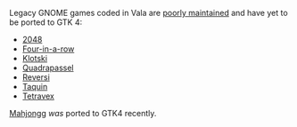 Legacy GNOME games coded in Vala are [poorly maintained](https://blogs.gnome.org/mathias/2025/04/15/one-year-of-mahjong-solitaire/) and have yet to be ported to GTK 4:

-   [2048](https://gitlab.gnome.org/GNOME/gnome-2048)
-   [Four-in-a-row](https://gitlab.gnome.org/GNOME/four-in-a-row)
-   [Klotski](https://gitlab.gnome.org/GNOME/gnome-klotski)
-   [Quadrapassel](https://gitlab.gnome.org/GNOME/quadrapassel)
-   [Reversi](https://gitlab.gnome.org/GNOME/iagno)
-   [Taquin](https://gitlab.gnome.org/GNOME/gnome-taquin)
-   [Tetravex](https://gitlab.gnome.org/GNOME/gnome-tetravex)

[Mahjongg](https://gitlab.gnome.org/GNOME/gnome-mahjongg) _was_ ported to GTK4 recently.

